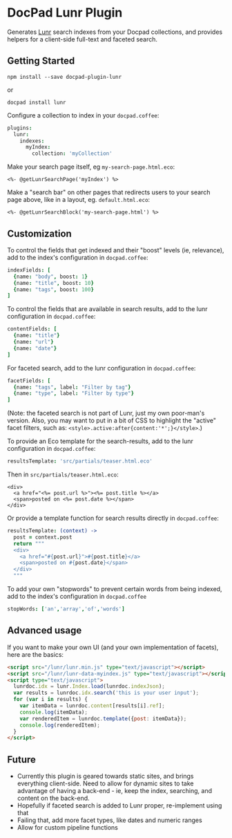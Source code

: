 # DocPad Lunr Plugin
Generates [Lunr](http://lunrjs.com) search indexes from your Docpad collections, and provides helpers for a client-side full-text and faceted search.

## Getting Started

```
npm install --save docpad-plugin-lunr
```
or
```
docpad install lunr
```

Configure a collection to index in your `docpad.coffee`:
```coffee
plugins:
  lunr:
    indexes:
      myIndex:
        collection: 'myCollection'
```

Make your search page itself, eg `my-search-page.html.eco`:
```eco
<%- @getLunrSearchPage('myIndex') %>
```

Make a "search bar" on other pages that redirects users to your search page above, like in a layout, eg. `default.html.eco`:
```eco
<%- @getLunrSearchBlock('my-search-page.html') %>
```

## Customization

To control the fields that get indexed and their "boost" levels (ie, relevance), add to the index's configuration in `docpad.coffee`:
```coffee
indexFields: [
  {name: "body", boost: 1}
  {name: "title", boost: 10}
  {name: "tags", boost: 100}
]
```

To control the fields that are available in search results, add to the lunr configuration in `docpad.coffee`:
```coffee
contentFields: [
  {name: "title"}
  {name: "url"}
  {name: "date"}
]
```

For faceted search, add to the lunr configuration in `docpad.coffee`:
```coffee
facetFields: [
  {name: "tags", label: "Filter by tag"}
  {name: "type", label: "Filter by type"}
]
```
(Note: the faceted search is not part of Lunr, just my own poor-man's version. Also, you may want to put in a bit of CSS to highlight the "active" facet filters, such as: `<style>.active:after{content:'*';}</style>`.)

To provide an Eco template for the search-results, add to the lunr configuration in `docpad.coffee`:
```coffee
resultsTemplate: 'src/partials/teaser.html.eco'
```
Then in `src/partials/teaser.html.eco`:
```eco
<div>
  <a href="<%= post.url %>"><%= post.title %></a>
  <span>posted on <%= post.date %></span>
</div>
```

Or provide a template function for search results directly in `docpad.coffee`:
```coffee
resultsTemplate: (context) ->
  post = context.post
  return """
  <div>
    <a href="#{post.url}">#{post.title}</a>
    <span>posted on #{post.date}</span>
  </div>
  """
```

To add your own "stopwords" to prevent certain words from being indexed, add to the index's configuration in `docpad.coffee`
```coffee
stopWords: ['an','array','of','words']
```

## Advanced usage

If you want to make your own UI (and your own implementation of facets), here are the basics:

```html
<script src="/lunr/lunr.min.js" type="text/javascript"></script>
<script src="/lunr/lunr-data-myindex.js" type="text/javascript"></script>
<script type="text/javascript">
  lunrdoc.idx = lunr.Index.load(lunrdoc.indexJson);
  var results = lunrdoc.idx.search('this is your user input');
  for (var i in results) {
    var itemData = lunrdoc.content[results[i].ref];
    console.log(itemData);
    var renderedItem = lunrdoc.template({post: itemData});
    console.log(renderedItem);
  }
</script>
```

## Future

* Currently this plugin is geared towards static sites, and brings everything client-side. Need to allow for dynamic sites to take advantage of having a back-end - ie, keep the index, searching, and content on the back-end.
* Hopefully if faceted search is added to Lunr proper, re-implement using that
* Failing that, add more facet types, like dates and numeric ranges
* Allow for custom pipeline functions